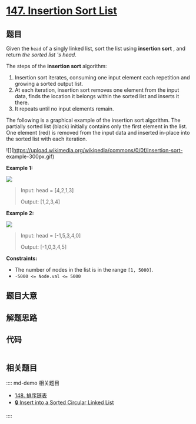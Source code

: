 # [147. Insertion Sort List](https://leetcode.com/problems/insertion-sort-list/)

## 题目

Given the `head` of a singly linked list, sort the list using **insertion
sort** , and return _the sorted list 's head_.

The steps of the **insertion sort** algorithm:

  1. Insertion sort iterates, consuming one input element each repetition and growing a sorted output list.
  2. At each iteration, insertion sort removes one element from the input data, finds the location it belongs within the sorted list and inserts it there.
  3. It repeats until no input elements remain.

The following is a graphical example of the insertion sort algorithm. The
partially sorted list (black) initially contains only the first element in the
list. One element (red) is removed from the input data and inserted in-place
into the sorted list with each iteration.

![](https://upload.wikimedia.org/wikipedia/commons/0/0f/Insertion-sort-
example-300px.gif)



**Example 1:**

![](https://assets.leetcode.com/uploads/2021/03/04/sort1linked-list.jpg)

> Input: head = [4,2,1,3]
> 
> Output: [1,2,3,4]

**Example 2:**

![](https://assets.leetcode.com/uploads/2021/03/04/sort2linked-list.jpg)

> Input: head = [-1,5,3,4,0]
> 
> Output: [-1,0,3,4,5]

**Constraints:**

  * The number of nodes in the list is in the range `[1, 5000]`.
  * `-5000 <= Node.val <= 5000`


## 题目大意

## 解题思路

## 代码

```javascript

```

## 相关题目

:::: md-demo 相关题目
- [148. 排序链表](https://leetcode.com/problems/sort-list)
- [🔒 Insert into a Sorted Circular Linked List](https://leetcode.com/problems/insert-into-a-sorted-circular-linked-list)

::::
